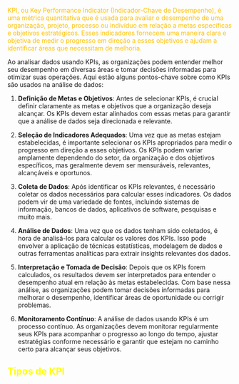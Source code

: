 
<span style="color:#ffc000">KPI, ou Key Performance Indicator (Indicador-Chave de Desempenho), é uma métrica quantitativa que é usada para avaliar o desempenho de uma organização, projeto, processo ou indivíduo em relação a metas específicas e objetivos estratégicos. Esses indicadores fornecem uma maneira clara e objetiva de medir o progresso em direção a esses objetivos e ajudam a identificar áreas que necessitam de melhoria.</span> 

Ao analisar dados usando KPIs, as organizações podem entender melhor seu desempenho em diversas áreas e tomar decisões informadas para otimizar suas operações. Aqui estão alguns pontos-chave sobre como KPIs são usados na análise de dados:

1. **Definição de Metas e Objetivos**: Antes de selecionar KPIs, é crucial definir claramente as metas e objetivos que a organização deseja alcançar. Os KPIs devem estar alinhados com essas metas para garantir que a análise de dados seja direcionada e relevante.
    
2. **Seleção de Indicadores Adequados**: Uma vez que as metas estejam estabelecidas, é importante selecionar os KPIs apropriados para medir o progresso em direção a esses objetivos. Os KPIs podem variar amplamente dependendo do setor, da organização e dos objetivos específicos, mas geralmente devem ser mensuráveis, relevantes, alcançáveis e oportunos.
    
3. **Coleta de Dados**: Após identificar os KPIs relevantes, é necessário coletar os dados necessários para calcular esses indicadores. Os dados podem vir de uma variedade de fontes, incluindo sistemas de informação, bancos de dados, aplicativos de software, pesquisas e muito mais.
    
4. **Análise de Dados**: Uma vez que os dados tenham sido coletados, é hora de analisá-los para calcular os valores dos KPIs. Isso pode envolver a aplicação de técnicas estatísticas, modelagem de dados e outras ferramentas analíticas para extrair insights relevantes dos dados.
    
5. **Interpretação e Tomada de Decisão**: Depois que os KPIs forem calculados, os resultados devem ser interpretados para entender o desempenho atual em relação às metas estabelecidas. Com base nessa análise, as organizações podem tomar decisões informadas para melhorar o desempenho, identificar áreas de oportunidade ou corrigir problemas.
    
6. **Monitoramento Contínuo**: A análise de dados usando KPIs é um processo contínuo. As organizações devem monitorar regularmente seus KPIs para acompanhar o progresso ao longo do tempo, ajustar estratégias conforme necessário e garantir que estejam no caminho certo para alcançar seus objetivos.

## <span style="color:#ffff00">Tipos de KPI
</span>


